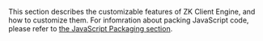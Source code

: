 This section describes the customizable features of ZK Client Engine,
and how to customize them. For infomration about packing JavaScript
code, please refer to [the JavaScript Packaging section]({{site.baseurl}}/zk_client_side_ref/javascript_packaging).
